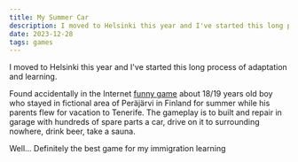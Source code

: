 ```yaml
---
title: My Summer Car
description: I moved to Helsinki this year and I've started this long process of adaptation and learning. Found accidentally in the Internet funny game about rural life in Finland.
date: 2023-12-28
tags: games
---
```

I moved to Helsinki this year and I've started this long process of adaptation and learning.

Found accidentally in the Internet <a href="https://store.steampowered.com/app/516750/My_Summer_Car/" target="_blank">funny game</a> about 18/19 years old boy who stayed in fictional area of Peräjärvi in Finland for summer while his parents flew for vacation to Tenerife. The gameplay is to built and repair in garage with hundreds of spare parts a car, drive on it to surrounding nowhere, drink beer, take a sauna.

Well... Definitely the best game for my immigration learning
